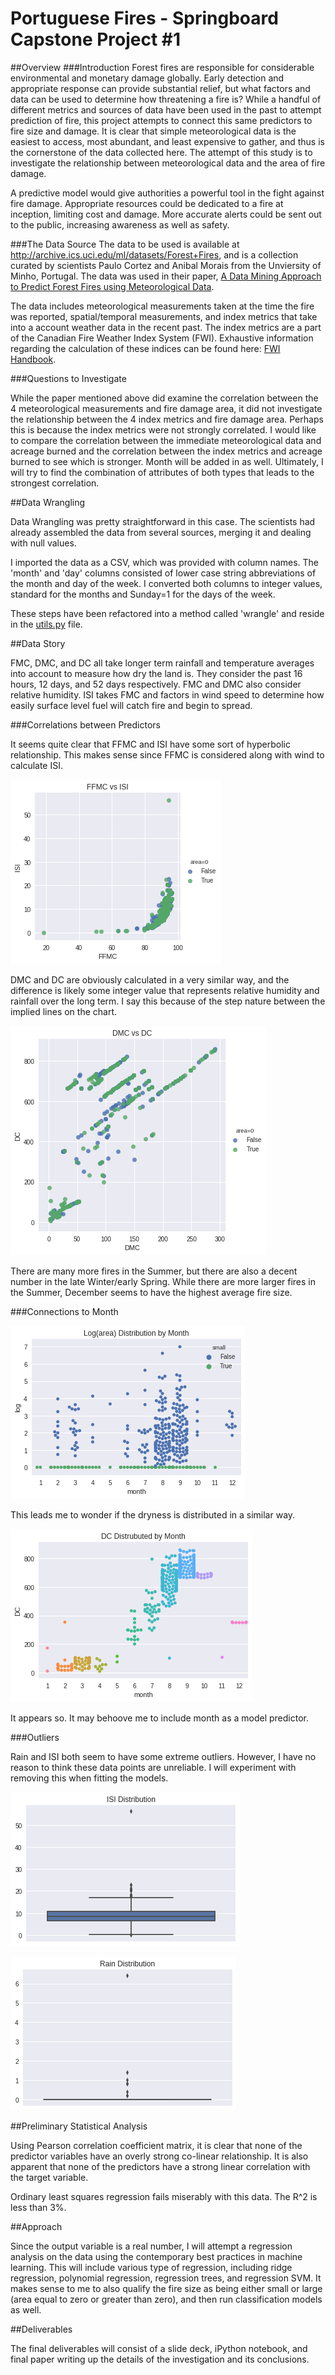 # Portuguese Fires - Springboard Capstone Project #1
##Overview
###Introduction
Forest fires are responsible for considerable environmental and monetary damage globally. Early detection and appropriate response can provide substantial relief, but what factors and data can be used to determine how threatening a fire is? While a handful of different metrics and sources of data have been used in the past to attempt prediction of fire, this project attempts to connect this same predictors to fire size and damage.  It is clear that simple meteorological data is the easiest to access, most abundant, and least expensive to gather, and thus is the cornerstone of the data collected here. The attempt of this study is to investigate the relationship between meteorological data and the area of fire damage.

A predictive model would give authorities a powerful tool in the fight against fire damage. Appropriate resources could be dedicated to a fire at inception, limiting cost and damage. More accurate alerts could be sent out to the public, increasing awareness as well as safety.

###The Data Source
The data to be used is available at http://archive.ics.uci.edu/ml/datasets/Forest+Fires, and is a collection curated by scientists Paulo Cortez and Anibal Morais from the Unviersity of Minho, Portugal. The data was used in their paper, [A Data Mining Approach to Predict Forest Fires using Meteorological Data](http://www3.dsi.uminho.pt/pcortez/fires.pdf).

The data includes meteorological measurements taken at the time the fire was reported, spatial/temporal measurements, and index metrics that take into a account weather data in the recent past. The index metrics are a part of the Canadian Fire Weather Index System (FWI). Exhaustive information regarding the calculation of these indices can be found here: [FWI Handbook](https://www.frames.gov/files/6014/1576/1411/FWI-history.pdf).

###Questions to Investigate

While the paper mentioned above did examine the correlation between the 4 meteorological measurements and fire damage area, it did not investigate the relationship between the 4 index metrics and fire damage area. Perhaps this is because the index metrics were not strongly correlated. I would like to compare the correlation between the immediate meteorological data and acreage burned and the correlation between the index metrics and acreage burned to see which is stronger. Month will be added in as well. Ultimately, I will try to find the combination of attributes of both types that leads to the strongest correlation.

##Data Wrangling

Data Wrangling was pretty straightforward in this case. The scientists had already assembled the data from several sources, merging it and dealing with null values.

I imported the data as a CSV, which was provided with column names. The 'month' and 'day' columns consisted of lower case string abbreviations of the month and day of the week. I converted both columns to integer values, standard for the months and Sunday=1 for the days of the week.

These steps have been refactored into a method called 'wrangle' and reside in the [utils.py](https://github.com/davidjwatts/portuguese_fires/blob/master/utils.py) file.

##Data Story


FMC, DMC, and DC all take longer term rainfall and temperature averages into account to measure how dry the land is. They consider the past 16 hours, 12 days, and 52 days respectively. FMC and DMC also consider relative humidity. ISI takes FMC and factors in wind speed to determine how easily surface level fuel will catch fire and begin to spread.

###Correlations between Predictors

It seems quite clear that FFMC and ISI have some sort of hyperbolic relationship. This makes sense since FFMC is considered along with wind to calculate ISI.

![FFMC vs ISI](https://github.com/davidjwatts/portuguese_fires/blob/master/images/FFMCvsISI.png "FFMC vs ISI")

DMC and DC are obviously calculated in a very similar way, and the difference is likely some integer value that represents relative humidity and rainfall over the long term. I say this because of the step nature between the implied lines on the chart.

![FFMC vs ISI](https://github.com/davidjwatts/portuguese_fires/blob/master/images/DMCvsDC.png "DMC vs DC")

There are many more fires in the Summer, but there are also a decent number in the late Winter/early Spring. While there are more larger fires in the Summer, December seems to have the highest average fire size.

###Connections to Month

![Fire Damage by Month](https://github.com/davidjwatts/portuguese_fires/blob/master/images/firesbymonth.png "Fire Damage by Month")

This leads me to wonder if the dryness is distributed in a similar way.

![DMC by Month](https://github.com/davidjwatts/portuguese_fires/blob/master/images/DMCbymonth.png "DMC by Month")

It appears so. It may behoove me to include month as a model predictor.

###Outliers

Rain and ISI both seem to have some extreme outliers. However, I have no reason to think these data points are unreliable. I will experiment with removing this when fitting the models.

![ISI dist](https://github.com/davidjwatts/portuguese_fires/blob/master/images/ISIdist.png "ISI Distribution")

![Rain dist](https://github.com/davidjwatts/portuguese_fires/blob/master/images/raindist.png "Rain Distribution")

##Preliminary Statistical Analysis

Using Pearson correlation coefficient matrix, it is clear that none of the predictor variables have an overly strong co-linear relationship. It is also apparent that none of the predictors have a strong linear correlation with the target variable.

Ordinary least squares regression fails miserably with this data. The R^2 is less than 3%.  

##Approach

Since the output variable is a real number, I will attempt a regression analysis on the data using the contemporary best practices in machine learning. This will include various type of regression, including ridge regression, polynomial regression, regression trees, and regression SVM. It makes sense to me to also qualify the fire size as being either small or large (area equal to zero or greater than zero), and then run classification models as well.

##Deliverables

The final deliverables will consist of a slide deck, iPython notebook, and final paper writing up the details of the investigation and its conclusions.
